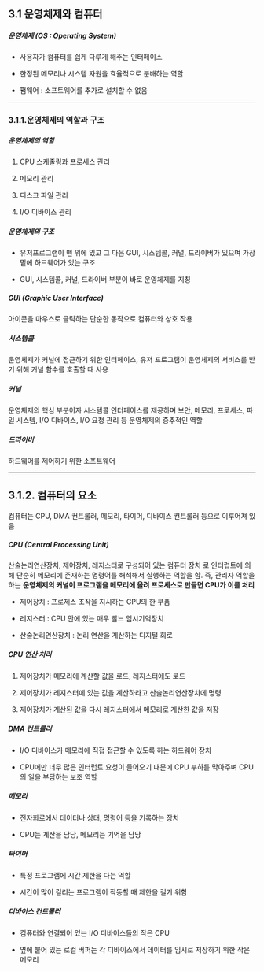## 3.1 운영체제와 컴퓨터

##### 운영체제 (OS : Operating System)

* 사용자가 컴퓨터를 쉽게 다루게 해주는 인터페이스

* 한정된 메모리나 시스템 자원을 효율적으로 분배하는 역할

* 펌웨어 : 소프트웨어를 추가로 설치할 수 없음

------

### 3.1.1.운영체제의 역할과 구조

##### 운영체제의 역할

1. CPU 스케줄링과 프로세스 관리

2. 메모리 관리

3. 디스크 파일 관리

4. I/O 디바이스 관리

##### 운영체제의 구조

* 유저프로그램이 맨 위에 있고 그 다음 GUI, 시스템콜, 커널, 드라이버가 있으며 가장 밑에 하드웨어가 있는 구조

* GUI, 시스템콜, 커널, 드라이버 부분이 바로 운영체제를 지칭

##### GUI (Graphic User Interface)

아이콘을 마우스로 클릭하는 단순한 동작으로 컴퓨터와 상호 작용

##### 시스템콜

운영체제가 커널에 접근하기 위한 인터페이스, 유저 프로그램이 운영체제의 서비스를 받기 위해 커널 함수를 호출할 때 사용

##### 커널

운영체제의 핵심 부분이자 시스템콜 인터페이스를 제공하며 보안, 메모리, 프로세스, 파일 시스템, I/O 디바이스, I/O 요청 관리 등 운영체제의 중추적인 역할

##### 드라이버

하드웨어를 제어하기 위한 소프트웨어

-------

## 3.1.2. 컴퓨터의 요소

컴퓨터는 CPU, DMA 컨트롤러, 메모리, 타이머, 디바이스 컨트롤러 등으로 이루어져 있음

##### CPU (Central Processing Unit)

산술논리연산장치, 제어장치, 레지스터로 구성되어 있는 컴퓨터 장치 로 인터럽트에 의해 단순히 메모리에 존재하는 명령어를 해석해서 실행하는 역할을 함. 즉, 관리자 역할을 하는 **운영체제의 커널이 프로그램을 메모리에 올려 프로세스로 만들면 CPU가 이를 처리**

* 제어장치 : 프로제스 조작을 지시하는 CPU의 한 부품

* 레지스터 : CPU 안에 있는 매우 빨느 임시기억장치

* 산술논리연산장치 :  논리 연산을 계산하는 디지털 회로

##### CPU 연산 처리

1. 제어장치가 메모리에 계산할 값을 로드, 레지스터에도 로드

2. 제어장치가 레지스터에 있는 값을 계산하라고 산술논리연산장치에 명령

3. 제어장치가 계산된 값을 다시 레지스터에서 메모리로 계산한 값을 저장

##### DMA 컨트롤러

* I/O 디바이스가 메모리에 직접 접근할 수 있도록 하는 하드웨어 장치

* CPU에만 너무 많은 인터럽트 요청이 들어오기 때문에 CPU 부하를 막아주며 CPU의 일을 부담하는 보조 역할

##### 메모리

* 전자회로에서 데이터나 상태, 명령어 등을 기록하는 장치

* CPU는 계산을 담당, 메모리는 기억을 담당

##### 타이머

* 특정 프로그램에 시간 제한을 다는 역할

* 시간이 많이 걸리는 프로그램이 작동할 때 제한을 걸기 위함

##### 디바이스 컨트롤러

* 컴퓨터와 연결되어 있는 I/O 디바이스들의 작은 CPU

* 옆에 붙어 있는 로컬 버퍼는 각 디바이스에서 데이터를 임시로 저장하기 위한 작은 메모리


